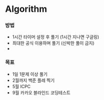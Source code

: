 # Algorithm

### 방법

* 1시간 타이머 설정 후 풀기 (1시간 지나면 구글링)
* 최대한 공식 이용하며 풀기 (신박한 풀이 금지)
* 

### 목표

* 1일 1문제 이상 풀기
* 2월까지 백준 플레 찍기
* 5월 ICPC 
* 9월 카카오 블라인드 코딩테스트

